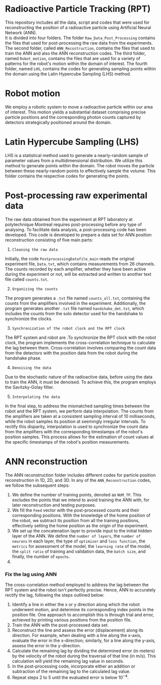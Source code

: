 # Radioactive Particle Tracking (RPT)

This repository includes all the data, script and codes that were used for reconstructing the position of a radioactive particle using Artificial Neural Network (ANN).\
It is divided into four folders. The folder `Raw_Data_Post_Processing` contains the files that used for post-processing the raw data from the experiments. The second folder, called `ANN_Recostruction`, contains the files that used to train the ANN and also the ANN reconstruction codes. The third folder, named `Robot_motion`, contains the files that are used for a variety of patterns for the robot's motion within the domain of interest. The fourth folder, named `LHS`, contains the codes for generating sampling points within the domain using the Latin Hypercube Sampling (LHS) method.

# Robot motion

We employ a robotic system to move a radioactive particle within our area of interest. This motion yields a substantial dataset comprising precise particle positions and the corresponding photon counts captured by detectors strategically positioned around the domain.

# Latin Hypercube Sampling (LHS)

LHS is a statistical method used to generate a nearly-random sample of parameter values from a multidimensional distribution. We utilize this method to generate points within the domain. The robot moves the particle between these nearly-random points to effectively sample the volume. This folder contains the respective codes for generating the points.

# Post-processing raw experimental data

The raw data obtained from the experiment at RPT laboratory at polytechnique Montreal requires post-processing before any type of analysing. To facilitate data analysis, a post-processing code has been developed. This code is developed to prepare a data set for ANN position reconstruction consisting of five main parts:
1. `Cleaning the raw data`
   
Initially, the code `PostprocessingDatafile_main` reads the original experiment file, `Data.txt`, which contains measurements from 26 channels. The counts recorded by each amplifier, whether they have been active during the experiment or not, will be extracted and written to another text file called `counts.txt`.

2. `Organizing the counts`
   
The program generates a `.txt` file named `counts_all.txt`, containing the counts from the amplifiers involved in the experiment. Additionally, the program generates another `.txt` file named `handshake_det.txt`, which includes the counts from the solo detector used for the handshake to synchronize the clocks.

3. `Synchronization of the robot clock and the RPT clock`
   
The RPT system and robot are .To synchronize the RPT clock with the robot clock, the program implements the cross-correlation technique to calculate the lag between them. Cross-correlation involves comparing the count data from the detectors with the position data from the robot during the handshake phase.

4. `Denoising the data`

Due to the stochastic nature of the radioactive data, before using the data to train the ANN, it must be denoised. To achieve this, the program employs the Savitzky-Golay filter.
 
5. `Interpolating the data`

In the final step, to address the mismatched sampling times between the robot and the RPT system, we perform data interpolation. The counts from the amplifiers are taken at a consistent sampling interval of 10 milliseconds, while the robot samples its position at seemingly irregular intervals. To rectify this disparity, interpolation is used to synchronize the count data from the amplifiers with the corresponding timestamps of the robot's position samples. This process allows for the estimation of count values at the specific timestamps of the robot's position measurements.


# ANN reconstruction

The ANN reconstruction folder includes different codes for particle position reconstruction in 1D, 2D, and 3D. In any of the `ANN_Reconstruction` codes, we follow the subsequent steps:
1. We define the number of training points, denoted as `NUM_TP`. This excludes the points that we intend to avoid training the ANN with, for later reconstruction and testing purposes.
2. We fill the `Feed` vector with the post-processed counts and their corresponding positions. With the knowledge of the home position of the robot, we subtract its position from all the training positions, effectively setting the home position as the origin of the experiment.
3. We set up the concatenation layer to provide input to the initial hidden layer of the ANN. We define the `number of layers`, the `number of neurons` in each layer, the type of `optimizer` and `loss function`, the `metrics` for assessment of the model, the `learning rate` of the model, the `split ratio` of training and validation data, the `batch size`, and finally, the number of `epochs`.
4. 
### Fix the lag using ANN

The cross-correlation method employed to address the lag between the RPT system and the robot isn't perfectly precise. Hence, ANN to accurately rectify the lag, following the steps outlined below:
1. Identify a line in either the x or y direction along which the robot underwent motion, and determine its corresponding index points in the position file. One approach to accomplish this is through trial and error, achieved by printing various positions from the position file.
2. Train the ANN with the post-processed data set.
3. Reconstruct the line and assess the error (displacement) along its direction. For example, when dealing with a line along the x-axis, evaluate the error in the x-direction; similarly, for a line along the y-axis, assess the error in the y-direction.
4. Calculate the remaining lag by dividing the determined error (in meters) by the velocity of the robot during the traversal of that line (in m/s). This calculation will yield the remaining lag value in seconds.
5. In the post-processing code, incorporate either an addition or subtraction of the remaining lag to the calculated lag value.
6. Repeat steps 2 to 5 until the evaluated error is below $10^{-4}$.
